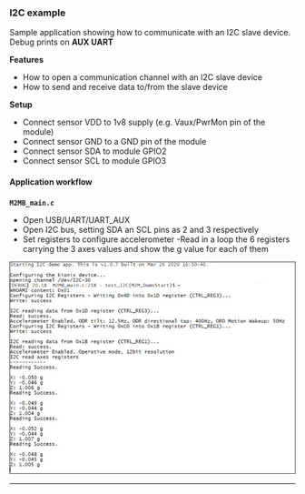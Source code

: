 
### I2C example 

Sample application showing how to communicate with an I2C slave device. Debug prints on **AUX UART**


**Features**


- How to open a communication channel with an I2C slave device
- How to send and receive data to/from the slave device

**Setup**

- Connect sensor VDD to 1v8 supply (e.g. Vaux/PwrMon pin of the module)
- Connect sensor GND to a GND pin of the module
- Connect sensor SDA to module GPIO2
- Connect sensor SCL to module GPIO3

#### Application workflow

**`M2MB_main.c`**

- Open USB/UART/UART_AUX
- Open I2C bus, setting SDA an SCL pins as 2 and 3 respectively
- Set registers to configure accelerometer
-Read in a loop the 6 registers carrying the 3 axes values and show the g value for each of them



![](../../pictures/samples/i2c_bordered.png)

---------------------

